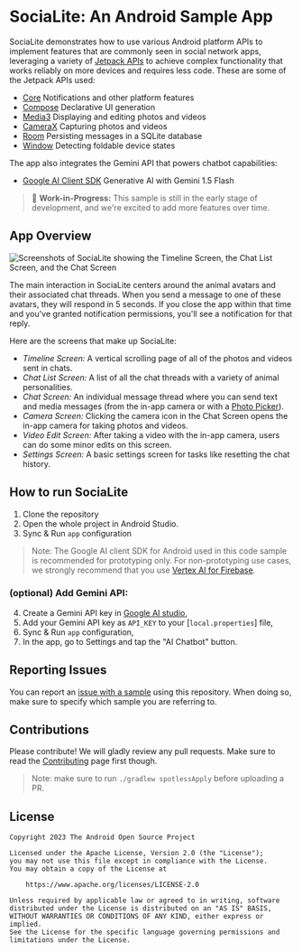 # SociaLite: An Android Sample App

SociaLite demonstrates how to use various Android platform APIs to implement features that
are commonly seen in social network apps, leveraging a variety of
[Jetpack APIs](https://developer.android.com/jetpack/getting-started) to achieve complex
functionality that works reliably on more devices and requires less code. These are some of the
Jetpack APIs used:

 - [Core](https://developer.android.com/jetpack/androidx/releases/core) Notifications and other platform features
 - [Compose](https://developer.android.com/jetpack/androidx/releases/compose) Declarative UI generation
 - [Media3](https://developer.android.com/jetpack/androidx/releases/media3) Displaying and editing photos and videos
 - [CameraX](https://developer.android.com/jetpack/androidx/releases/camera) Capturing photos and videos
 - [Room](https://developer.android.com/jetpack/androidx/releases/room) Persisting messages in a SQLite database
 - [Window](https://developer.android.com/jetpack/androidx/releases/window) Detecting foldable device states

The app also integrates the Gemini API that powers chatbot capabilities:

 - [Google AI Client SDK](https://developer.android.com/ai/google-ai-client-sdk) Generative AI with Gemini 1.5 Flash


> 🚧 **Work-in-Progress:** This sample is still in the early stage of development, and we're excited to add more features over time.

## App Overview

![Screenshots of SociaLite showing the Timeline Screen, the Chat List Screen, and the Chat Screen](docs/images/screenshots.png "SociaLite screenshots")

The main interaction in SociaLite centers around the animal avatars and their associated chat
threads. When you send a message to one of these avatars, they will respond in 5 seconds. If you
close the app within that time and you've granted notification permissions, you'll see a
notification for that reply.

Here are the screens that make up SociaLite:

 - *Timeline Screen:* A vertical scrolling page of all of the photos and videos sent in chats.
 - *Chat List Screen:* A list of all the chat threads with a variety of animal personalities.
 - *Chat Screen:* An individual message thread where you can send text and media
    messages (from the in-app camera or with a
    [Photo Picker](https://developer.android.com/training/data-storage/shared/photopicker)).
 - *Camera Screen:* Clicking the camera icon in the Chat Screen opens the in-app camera for taking photos and videos.
 - *Video Edit Screen:* After taking a video with the in-app camera, users can do some minor edits on this screen.
 - *Settings Screen:* A basic settings screen for tasks like resetting the chat history.

## How to run SociaLite

1. Clone the repository
2. Open the whole project in Android Studio.
3. Sync & Run `app` configuration

> Note: The Google AI client SDK for Android used in this code sample is
recommended for prototyping only. For non-prototyping use cases, we strongly
recommend that you use [Vertex AI for Firebase](https://firebase.google.com/docs/vertex-ai/migrate-to-vertex-ai?platform=android).

### (optional) Add Gemini API:
4. Create a Gemini API key in [Google AI studio](https://aistudio.google.com/app/apikey),
5. Add your Gemini API key as `API_KEY` to your [`local.properties`] file,
6. Sync & Run `app` configuration,
7. In the app, go to Settings and tap the "AI Chatbot" button.

## Reporting Issues

You can report an [issue with a sample](https://github.com/android/socialite/issues) using
this repository. When doing so, make sure to specify which sample you are referring to.

## Contributions

Please contribute! We will gladly review any pull requests.
Make sure to read the [Contributing](CONTRIBUTING.md) page first though.

> Note: make sure to run `./gradlew spotlessApply` before uploading a PR.

## License

```
Copyright 2023 The Android Open Source Project
 
Licensed under the Apache License, Version 2.0 (the "License");
you may not use this file except in compliance with the License.
You may obtain a copy of the License at

    https://www.apache.org/licenses/LICENSE-2.0

Unless required by applicable law or agreed to in writing, software
distributed under the License is distributed on an "AS IS" BASIS,
WITHOUT WARRANTIES OR CONDITIONS OF ANY KIND, either express or implied.
See the License for the specific language governing permissions and
limitations under the License.
```
